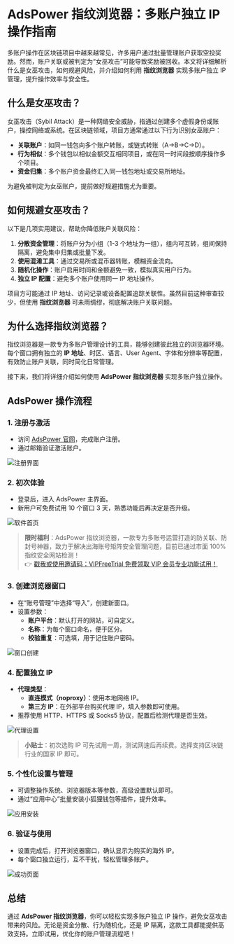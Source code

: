 # AdsPower 指纹浏览器：多账户独立 IP 操作指南

多账户操作在区块链项目中越来越常见，许多用户通过批量管理账户获取空投奖励。然而，账户关联或被判定为“女巫攻击”可能导致奖励被回收。本文将详细解析什么是女巫攻击，如何规避风险，并介绍如何利用 **指纹浏览器** 实现多账户独立 IP 管理，提升操作效率与安全性。

## 什么是女巫攻击？

女巫攻击（Sybil Attack）是一种网络安全威胁，指通过创建多个虚假身份或账户，操控网络或系统。在区块链领域，项目方通常通过以下行为识别女巫账户：

- **关联账户**：如同一钱包向多个账户转账，或链式转账（A→B→C→D）。
- **行为相似**：多个钱包以相似金额交互相同项目，或在同一时间段按顺序操作多个项目。
- **资金归集**：多个账户资金最终汇入同一钱包地址或交易所地址。

为避免被判定为女巫账户，提前做好规避措施尤为重要。

## 如何规避女巫攻击？

以下是几项实用建议，帮助你降低账户关联风险：

1. **分散资金管理**：将账户分为小组（1-3 个地址为一组），组内可互转，组间保持隔离，避免集中归集或批量下发。
2. **使用混淆工具**：通过交易所或混币器转账，模糊资金流向。
3. **随机化操作**：账户启用时间和金额避免一致，模拟真实用户行为。
4. **独立 IP 配置**：避免多个账户使用同一 IP 地址操作。

项目方可能通过 IP 地址、访问记录或设备配置追踪关联性。虽然目前这种审查较少，但使用 **指纹浏览器** 可未雨绸缪，彻底解决账户关联问题。

## 为什么选择指纹浏览器？

指纹浏览器是一款专为多账户管理设计的工具，能够创建彼此独立的浏览器环境。每个窗口拥有独立的 **IP 地址**、时区、语言、User Agent、字体和分辨率等配置，有效防止账户关联，同时简化日常管理。

接下来，我们将详细介绍如何使用 **AdsPower 指纹浏览器** 实现多账户独立操作。

## AdsPower 操作流程

### 1. 注册与激活

- 访问 [AdsPower 官网](https://bit.ly/adspower_free)，完成账户注册。
- 通过邮箱验证激活账户。

![注册界面](&w=1080&q=90)

### 2. 初次体验

- 登录后，进入 AdsPower 主界面。
- 新用户可免费试用 10 个窗口 3 天，熟悉功能后再决定是否升级。

![软件首页](&w=3840&q=90)

> **限时福利**：AdsPower 指纹浏览器，一款专为多账号运营打造的防关联、防封号神器，致力于解决出海账号矩阵安全管理问题，目前已通过市面 100% 指纹安全网站检测！  
> 👉 [戳我或使用邀请码：VIPFreeTrial 免费领取 VIP 会员专业功能试用！](https://bit.ly/adspower_free)

### 3. 创建浏览器窗口

- 在“账号管理”中选择“导入”，创建新窗口。
- 设置参数：
  - **账户平台**：默认打开的网站，可自定义。
  - **名称**：为每个窗口命名，便于区分。
  - **校验重复**：可选填，用于记住账户密码。

![窗口创建](&w=1920&q=90)

### 4. 配置独立 IP

- **代理类型**：
  - **直连模式（noproxy）**：使用本地网络 IP。
  - **第三方 IP**：在外部平台购买代理 IP，填入参数即可使用。
- 推荐使用 HTTP、HTTPS 或 Socks5 协议，配置后检测代理是否生效。

![代理设置](&w=3840&q=90)

> **小贴士**：初次选购 IP 可先试用一周，测试网速后再续费。选择支持区块链行业的国家 IP 即可。

### 5. 个性化设置与管理

- 可调整操作系统、浏览器版本等参数，高级设置默认即可。
- 通过“应用中心”批量安装小狐狸钱包等插件，提升效率。

![应用安装](&w=3840&q=90)

### 6. 验证与使用

- 设置完成后，打开浏览器窗口，确认显示为购买的海外 IP。
- 每个窗口独立运行，互不干扰，轻松管理多账户。

![成功页面](&w=3840&q=90)

## 总结

通过 **AdsPower 指纹浏览器**，你可以轻松实现多账户独立 IP 操作，避免女巫攻击带来的风险。无论是资金分散、行为随机化，还是 IP 隔离，这款工具都能提供高效支持。立即试用，优化你的账户管理流程吧！